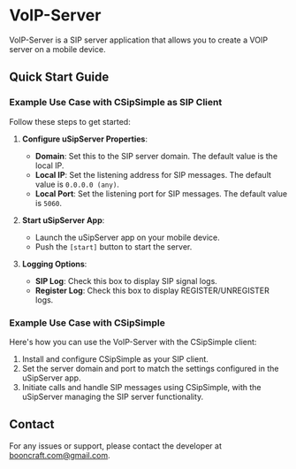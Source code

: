 # VoIP-Server

VoIP-Server is a SIP server application that allows you to create a VOIP server on a mobile device.

## Quick Start Guide

### Example Use Case with CSipSimple as SIP Client

Follow these steps to get started:

1. **Configure uSipServer Properties**:
   - **Domain**: Set this to the SIP server domain. The default value is the local IP.
   - **Local IP**: Set the listening address for SIP messages. The default value is `0.0.0.0 (any)`.
   - **Local Port**: Set the listening port for SIP messages. The default value is `5060`.

2. **Start uSipServer App**:
   - Launch the uSipServer app on your mobile device.
   - Push the `[start]` button to start the server.

3. **Logging Options**:
   - **SIP Log**: Check this box to display SIP signal logs.
   - **Register Log**: Check this box to display REGISTER/UNREGISTER logs.

### Example Use Case with CSipSimple

Here's how you can use the VoIP-Server with the CSipSimple client:

1. Install and configure CSipSimple as your SIP client.
2. Set the server domain and port to match the settings configured in the uSipServer app.
3. Initiate calls and handle SIP messages using CSipSimple, with the uSipServer managing the SIP server functionality.

## Contact

For any issues or support, please contact the developer at [booncraft.com@gmail.com](mailto:booncraft.com@gmail.com).
